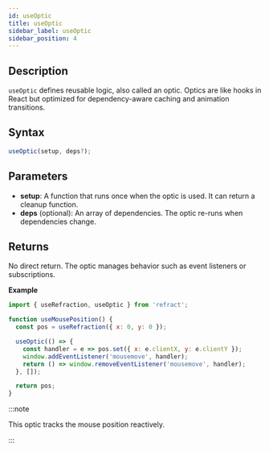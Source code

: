 ```yaml
---
id: useOptic
title: useOptic
sidebar_label: useOptic
sidebar_position: 4
---
```



## Description

`useOptic` defines reusable logic, also called an optic.
Optics are like hooks in React but optimized for dependency-aware caching and animation transitions.

## Syntax

```js
useOptic(setup, deps?);

```
## Parameters
- **setup**: A function that runs once when the optic is used. It can return a cleanup function.
- **deps** (optional): An array of dependencies. The optic re-runs when dependencies change.

## Returns
No direct return. The optic manages behavior such as event listeners or subscriptions.

**Example**

```js
import { useRefraction, useOptic } from 'refract';

function useMousePosition() {
  const pos = useRefraction({ x: 0, y: 0 });

  useOptic(() => {
    const handler = e => pos.set({ x: e.clientX, y: e.clientY });
    window.addEventListener('mousemove', handler);
    return () => window.removeEventListener('mousemove', handler);
  }, []);

  return pos;
}

```
:::note

This optic tracks the mouse position reactively.

:::